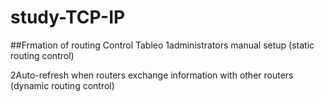 # study-TCP-IP
##Frmation of routing Control Tableo
1administrators manual setup (static routing control)

2Auto-refresh when routers exchange information with other routers (dynamic routing control)
